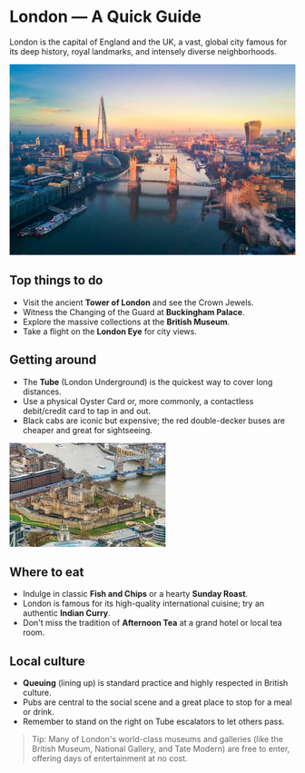 # London — A Quick Guide

London is the capital of England and the UK, a vast, global city famous for its deep history, royal landmarks, and intensely diverse neighborhoods.

![London Cityscape](/images/london-city.jpg)

## Top things to do
- Visit the ancient **Tower of London** and see the Crown Jewels.
- Witness the Changing of the Guard at **Buckingham Palace**.
- Explore the massive collections at the **British Museum**.
- Take a flight on the **London Eye** for city views.

## Getting around
- The **Tube** (London Underground) is the quickest way to cover long distances.
- Use a physical Oyster Card or, more commonly, a contactless debit/credit card to tap in and out.
- Black cabs are iconic but expensive; the red double-decker buses are cheaper and great for sightseeing.

![The Tower of London](/images/london-tower.jpg)

## Where to eat
- Indulge in classic **Fish and Chips** or a hearty **Sunday Roast**.
- London is famous for its high-quality international cuisine; try an authentic **Indian Curry**.
- Don't miss the tradition of **Afternoon Tea** at a grand hotel or local tea room.

## Local culture
- **Queuing** (lining up) is standard practice and highly respected in British culture.
- Pubs are central to the social scene and a great place to stop for a meal or drink.
- Remember to stand on the right on Tube escalators to let others pass.

> Tip: Many of London's world-class museums and galleries (like the British Museum, National Gallery, and Tate Modern) are free to enter, offering days of entertainment at no cost.